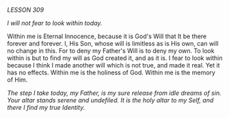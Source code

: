 *LESSON 309*

*I will not fear to look within today.*

Within me is Eternal Innocence, because it is God's Will that It be there forever and forever. I, His Son, whose will is limitless as is His own, can will no change in this. For to deny my Father's Will is to deny my own. To look within is but to find my will as God created it, and as it is. I fear to look within because I think I made another will which is not true, and made it real. Yet it has no effects. Within me is the holiness of God. Within me is the memory of Him.

_The step I take today, my Father, is my sure release from idle dreams of sin. Your altar stands serene and undefiled. It is the holy altar to my Self, and there I find my true Identity._